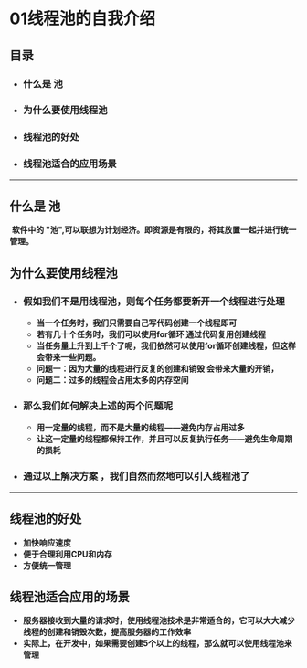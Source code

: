 # **01线程池的自我介绍**

## **目录**

- ### **什么是  池**

- ### **为什么要使用线程池**

- ### **线程池的好处**

- ### **线程池适合的应用场景**

------

## **什么是  池**

​	**软件中的 "池",可以联想为计划经济。即资源是有限的，将其放置一起并进行统一管理。**

## **为什么要使用线程池**

- ### 假如我们不是用线程池，则每个任务都要新开一个线程进行处理

  - **当一个任务时，我们只需要自己写代码创建一个线程即可**
  - **若有几十个任务时，我们可以使用for循环 通过代码复用创建线程**
  - **当任务量上升到上千个了呢，我们依然可以使用for循环创建线程，但这样会带来一些问题。**
  - **问题一：因为大量的线程进行反复的创建和销毁 会带来大量的开销，**
  - **问题二：过多的线程会占用太多的内存空间**

- ### **那么我们如何解决上述的两个问题呢**

  - **用一定量的线程，而不是大量的线程——避免内存占用过多**
  - **让这一定量的线程都保持工作，并且可以反复执行任务——避免生命周期的损耗**

- ### **通过以上解决方案 ，我们自然而然地可以引入线程池了**

------

## **线程池的好处**

- **加快响应速度**
- **便于合理利用CPU和内存**
- **方便统一管理**

## 线程池适合应用的场景

- **服务器接收到大量的请求时，使用线程池技术是非常适合的，它可以大大减少线程的创建和销毁次数，提高服务器的工作效率**
- **实际上，在开发中，如果需要创建5个以上的线程，那么就可以使用线程池来管理**



